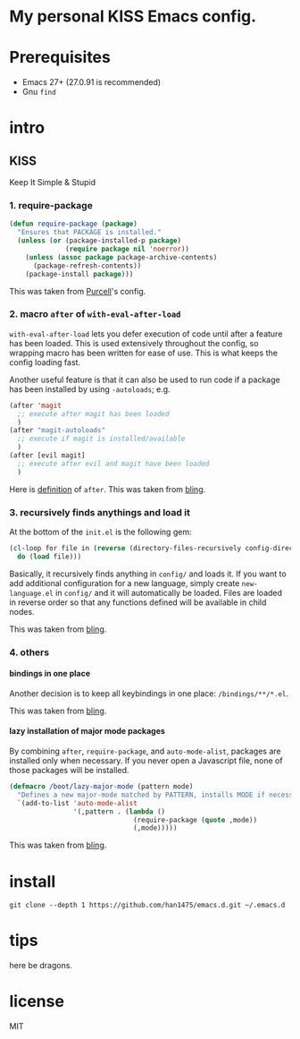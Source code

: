 # My personal KISS Emacs config.

# Prerequisites

- Emacs 27+ (27.0.91 is recommended)
- Gnu `find`

# intro

## KISS

Keep It Simple & Stupid

### 1. require-package

``` cl
(defun require-package (package)
  "Ensures that PACKAGE is installed."
  (unless (or (package-installed-p package)
              (require package nil 'noerror))
    (unless (assoc package package-archive-contents)
      (package-refresh-contents))
    (package-install package)))
```

This was taken from [Purcell][1]'s config.

### 2. macro `after` of `with-eval-after-load`

`with-eval-after-load` lets you defer execution of code until after a feature has been loaded.  This is used extensively throughout the config, so wrapping macro has been written for ease of use.  This is what keeps the config loading fast.

Another useful feature is that it can also be used to run code if a package has been installed by using `-autoloads`; e.g.

```cl
(after 'magit
  ;; execute after magit has been loaded
  )
(after "magit-autoloads"
  ;; execute if magit is installed/available
  )
(after [evil magit]
  ;; execute after evil and magit have been loaded
  )
```

Here is [definition][2] of `after`. This was taken from [bling][3].

### 3. recursively finds anythings and load it

At the bottom of the `init.el` is the following gem:

``` cl
(cl-loop for file in (reverse (directory-files-recursively config-directory "\\.el$"))
  do (load file)))
```

Basically, it recursively finds anything in `config/` and loads it.  If you want to add additional configuration for a new language, simply create `new-language.el` in `config/` and it will automatically be loaded.  Files are loaded in reverse order so that any functions defined will be available in child nodes.

This was taken from [bling][3].

### 4. others

#### bindings in one place

Another decision is to keep all keybindings in one place: `/bindings/**/*.el`.

This was taken from [bling][3].

#### lazy installation of major mode packages

By combining `after`, `require-package`, and `auto-mode-alist`, packages are installed only when necessary.  If you never open a Javascript file, none of those packages will be installed.

```cl
(defmacro /boot/lazy-major-mode (pattern mode)
  "Defines a new major-mode matched by PATTERN, installs MODE if necessary, and activates it."
  `(add-to-list 'auto-mode-alist
                '(,pattern . (lambda ()
                               (require-package (quote ,mode))
                               (,mode)))))
```

This was taken from [bling][3].

# install

`git clone --depth 1 https://github.com/han1475/emacs.d.git ~/.emacs.d`

# tips

here be dragons.

# license

MIT


[1]: https://github.com/purcell/emacs.d
[2]: https://github.com/han1475/emacs.d/blob/master/core/core-boot.el#L30-L50
[3]: https://github.com/bling/dotemacs
